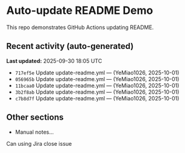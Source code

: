 # Auto-update README Demo

This repo demonstrates GitHub Actions updating README.

## Recent activity (auto-generated)

<!-- AUTO-UPDATE-START -->
**Last updated:** 2025-09-30 18:05 UTC

- `717ef5e` Update update-readme.yml — (YeMiao1026, 2025-10-01)
- `056965b` Update update-readme.yml — (YeMiao1026, 2025-10-01)
- `11bcaa0` Update update-readme.yml — (YeMiao1026, 2025-10-01)
- `3b2f8ab` Update update-readme.yml — (YeMiao1026, 2025-10-01)
- `c7b8d7f` Update update-readme.yml — (YeMiao1026, 2025-10-01)
<!-- AUTO-UPDATE-END -->

## Other sections
- Manual notes...

Can using Jira close issue
